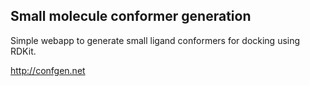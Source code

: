 ## Small molecule conformer generation
Simple webapp to generate small ligand conformers for docking using RDKit.

http://confgen.net
